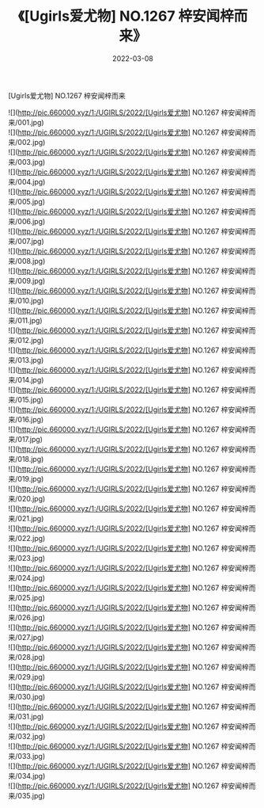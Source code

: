 ﻿---
layout: post
title:  《[Ugirls爱尤物] NO.1267 梓安闻梓而来》
date:   2022-03-08
img: http://pic.660000.xyz/1:/UGIRLS/2022/[Ugirls爱尤物] NO.1267 梓安闻梓而来/000.jpg
categories: [美女, 清纯, 唯美]
---

[Ugirls爱尤物] NO.1267 梓安闻梓而来

 ![](http://pic.660000.xyz/1:/UGIRLS/2022/[Ugirls爱尤物] NO.1267 梓安闻梓而来/001.jpg) <br>![](http://pic.660000.xyz/1:/UGIRLS/2022/[Ugirls爱尤物] NO.1267 梓安闻梓而来/002.jpg) <br>![](http://pic.660000.xyz/1:/UGIRLS/2022/[Ugirls爱尤物] NO.1267 梓安闻梓而来/003.jpg) <br>![](http://pic.660000.xyz/1:/UGIRLS/2022/[Ugirls爱尤物] NO.1267 梓安闻梓而来/004.jpg) <br>![](http://pic.660000.xyz/1:/UGIRLS/2022/[Ugirls爱尤物] NO.1267 梓安闻梓而来/005.jpg) <br>![](http://pic.660000.xyz/1:/UGIRLS/2022/[Ugirls爱尤物] NO.1267 梓安闻梓而来/006.jpg) <br>![](http://pic.660000.xyz/1:/UGIRLS/2022/[Ugirls爱尤物] NO.1267 梓安闻梓而来/007.jpg) <br>![](http://pic.660000.xyz/1:/UGIRLS/2022/[Ugirls爱尤物] NO.1267 梓安闻梓而来/008.jpg) <br>![](http://pic.660000.xyz/1:/UGIRLS/2022/[Ugirls爱尤物] NO.1267 梓安闻梓而来/009.jpg) <br>![](http://pic.660000.xyz/1:/UGIRLS/2022/[Ugirls爱尤物] NO.1267 梓安闻梓而来/010.jpg) <br>![](http://pic.660000.xyz/1:/UGIRLS/2022/[Ugirls爱尤物] NO.1267 梓安闻梓而来/011.jpg) <br>![](http://pic.660000.xyz/1:/UGIRLS/2022/[Ugirls爱尤物] NO.1267 梓安闻梓而来/012.jpg) <br>![](http://pic.660000.xyz/1:/UGIRLS/2022/[Ugirls爱尤物] NO.1267 梓安闻梓而来/013.jpg) <br>![](http://pic.660000.xyz/1:/UGIRLS/2022/[Ugirls爱尤物] NO.1267 梓安闻梓而来/014.jpg) <br>![](http://pic.660000.xyz/1:/UGIRLS/2022/[Ugirls爱尤物] NO.1267 梓安闻梓而来/015.jpg) <br>![](http://pic.660000.xyz/1:/UGIRLS/2022/[Ugirls爱尤物] NO.1267 梓安闻梓而来/016.jpg) <br>![](http://pic.660000.xyz/1:/UGIRLS/2022/[Ugirls爱尤物] NO.1267 梓安闻梓而来/017.jpg) <br>![](http://pic.660000.xyz/1:/UGIRLS/2022/[Ugirls爱尤物] NO.1267 梓安闻梓而来/018.jpg) <br>![](http://pic.660000.xyz/1:/UGIRLS/2022/[Ugirls爱尤物] NO.1267 梓安闻梓而来/019.jpg) <br>![](http://pic.660000.xyz/1:/UGIRLS/2022/[Ugirls爱尤物] NO.1267 梓安闻梓而来/020.jpg) <br>![](http://pic.660000.xyz/1:/UGIRLS/2022/[Ugirls爱尤物] NO.1267 梓安闻梓而来/021.jpg) <br>![](http://pic.660000.xyz/1:/UGIRLS/2022/[Ugirls爱尤物] NO.1267 梓安闻梓而来/022.jpg) <br>![](http://pic.660000.xyz/1:/UGIRLS/2022/[Ugirls爱尤物] NO.1267 梓安闻梓而来/023.jpg) <br>![](http://pic.660000.xyz/1:/UGIRLS/2022/[Ugirls爱尤物] NO.1267 梓安闻梓而来/024.jpg) <br>![](http://pic.660000.xyz/1:/UGIRLS/2022/[Ugirls爱尤物] NO.1267 梓安闻梓而来/025.jpg) <br>![](http://pic.660000.xyz/1:/UGIRLS/2022/[Ugirls爱尤物] NO.1267 梓安闻梓而来/026.jpg) <br>![](http://pic.660000.xyz/1:/UGIRLS/2022/[Ugirls爱尤物] NO.1267 梓安闻梓而来/027.jpg) <br>![](http://pic.660000.xyz/1:/UGIRLS/2022/[Ugirls爱尤物] NO.1267 梓安闻梓而来/028.jpg) <br>![](http://pic.660000.xyz/1:/UGIRLS/2022/[Ugirls爱尤物] NO.1267 梓安闻梓而来/029.jpg) <br>![](http://pic.660000.xyz/1:/UGIRLS/2022/[Ugirls爱尤物] NO.1267 梓安闻梓而来/030.jpg) <br>![](http://pic.660000.xyz/1:/UGIRLS/2022/[Ugirls爱尤物] NO.1267 梓安闻梓而来/031.jpg) <br>![](http://pic.660000.xyz/1:/UGIRLS/2022/[Ugirls爱尤物] NO.1267 梓安闻梓而来/032.jpg) <br>![](http://pic.660000.xyz/1:/UGIRLS/2022/[Ugirls爱尤物] NO.1267 梓安闻梓而来/033.jpg) <br>![](http://pic.660000.xyz/1:/UGIRLS/2022/[Ugirls爱尤物] NO.1267 梓安闻梓而来/034.jpg) <br>![](http://pic.660000.xyz/1:/UGIRLS/2022/[Ugirls爱尤物] NO.1267 梓安闻梓而来/035.jpg) <br>